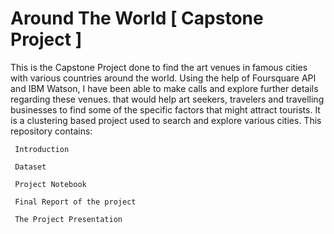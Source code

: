 # Around The World [ Capstone Project ]
This is the Capstone Project done to find the art venues in famous cities with  various countries around the world. Using the help of Foursquare API and IBM Watson, I have been able to make calls and explore further details regarding these venues. that would help art seekers, travelers and travelling businesses to find some of the specific factors that might attract tourists.
It is a clustering based project used to search and explore various cities.
This repository contains:


     Introduction
     
     Dataset
     
     Project Notebook
     
     Final Report of the project
     
     The Project Presentation 
